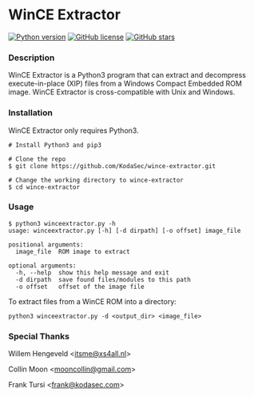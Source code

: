 # WinCE Extractor

[![Python version](https://img.shields.io/badge/python-%3E=_3.7-green.svg)](https://www.python.org/downloads/)
[![GitHub license](https://img.shields.io/github/license/KodaSec/wince-extractor.svg)](https://github.com/KodaSec/wince-extractor/blob/master/LICENSE)
[![GitHub stars](https://img.shields.io/github/stars/KodaSec/wince-extractor?style=social)](https://github.com//KodaSec/wince-extractor/stargazers)

### Description

WinCE Extractor is a Python3 program that can extract and decompress execute-in-place (XIP) files from a Windows Compact Embedded ROM image. WinCE Extractor is cross-compatible with Unix and Windows.

### Installation

WinCE Extractor only requires Python3.

```
# Install Python3 and pip3

# Clone the repo
$ git clone https://github.com/KodaSec/wince-extractor.git

# Change the working directory to wince-extractor
$ cd wince-extractor
```

### Usage

```
$ python3 winceextractor.py -h
usage: winceextractor.py [-h] [-d dirpath] [-o offset] image_file

positional arguments:
  image_file  ROM image to extract

optional arguments:
  -h, --help  show this help message and exit
  -d dirpath  save found files/modules to this path
  -o offset   offset of the image file

```

To extract files from a WinCE ROM into a directory:
```
python3 winceextractor.py -d <output_dir> <image_file>
```

### Special Thanks

Willem Hengeveld <<itsme@xs4all.nl>>

Collin Moon <<mooncollin@gmail.com>>

Frank Tursi <<frank@kodasec.com>>
